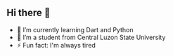 ## Hi there 👋

<!--
**Esolmn/Esolmn** is a ✨ _special_ ✨ repository because its `README.md` (this file) appears on your GitHub profile.

Here are some ideas to get you started:
-->

- 🌱 I’m currently learning Dart and Python
- 🏫 I’m a student from Central Luzon State University
- ⚡ Fun fact: I'm always tired

